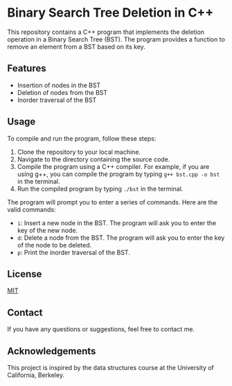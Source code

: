 # Binary Search Tree Deletion in C++

This repository contains a C++ program that implements the deletion operation in a Binary Search Tree (BST). The program provides a function to remove an element from a BST based on its key.

## Features

- Insertion of nodes in the BST
- Deletion of nodes from the BST
- Inorder traversal of the BST

## Usage

To compile and run the program, follow these steps:

1. Clone the repository to your local machine.
2. Navigate to the directory containing the source code.
3. Compile the program using a C++ compiler. For example, if you are using g++, you can compile the program by typing `g++ bst.cpp -o bst` in the terminal.
4. Run the compiled program by typing `./bst` in the terminal.

The program will prompt you to enter a series of commands. Here are the valid commands:

- `i`: Insert a new node in the BST. The program will ask you to enter the key of the new node.
- `d`: Delete a node from the BST. The program will ask you to enter the key of the node to be deleted.
- `p`: Print the inorder traversal of the BST.


## License

[MIT](https://choosealicense.com/licenses/mit/)

## Contact

If you have any questions or suggestions, feel free to contact me.

## Acknowledgements

This project is inspired by the data structures course at the University of California, Berkeley.